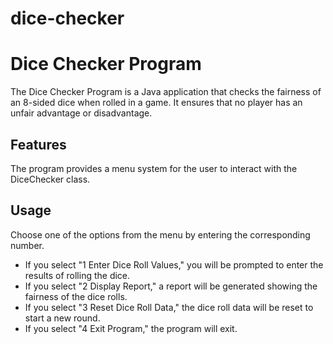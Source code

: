 # dice-checker
# Dice Checker Program
The Dice Checker Program is a Java application that checks the fairness of an 8-sided dice when rolled in a game. It ensures that no player has an unfair advantage or disadvantage.
## Features
The program provides a menu system for the user to interact with the DiceChecker class.
## Usage
Choose one of the options from the menu by entering the corresponding number.
- If you select "1 Enter Dice Roll Values," you will be prompted to enter the results of rolling the dice.
- If you select "2 Display Report," a report will be generated showing the fairness of the dice rolls.
- If you select "3 Reset Dice Roll Data," the dice roll data will be reset to start a new round.
- If you select "4 Exit Program," the program will exit.


